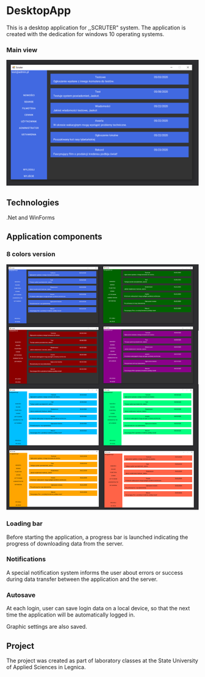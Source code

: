 # DesktopApp

This is a desktop application for ,,SCRUTER" system. The application is created with the dedication for windows 10 operating systems.

### Main view
<img src="images/Main.png" alt="main"/>



## Technologies

.Net and WinForms

## Application components

### 8 colors version
<img src="images/Colors.png" alt="colors"/>

### Loading bar

Before starting the application, a progress bar is launched indicating the progress of downloading data from the server.

### Notifications

A special notification system informs the user about errors or success during data transfer between the application and the server.

### Autosave

At each login, user can save login data on a local device, so that the next time the application will be automatically logged in.

Graphic settings are also saved.

## Project
The project was created as part of laboratory classes at the State University of Applied Sciences in Legnica.